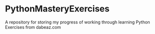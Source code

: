 # PythonMasteryExercises
A repository for storing my progress of working through learning Python Exercises from dabeaz.com
